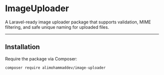 # ImageUploader

A Laravel-ready image uploader package that supports validation, MIME filtering, and safe unique naming for uploaded files.

---

## Installation

Require the package via Composer:

```bash
composer require alimohammaddev/image-uploader
